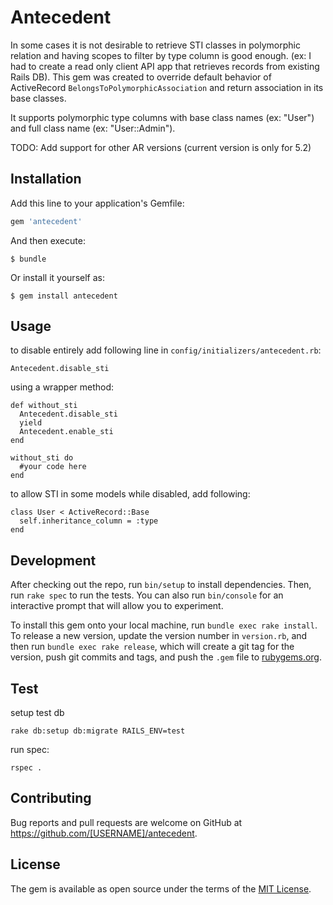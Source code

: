 # Antecedent

In some cases it is not desirable to retrieve STI
classes in polymorphic relation and having scopes to
filter by type column is good enough. (ex: I had to create
a read only client API app that retrieves records
from existing Rails DB). This gem was created to
override default behavior of ActiveRecord
`BelongsToPolymorphicAssociation`
and return association in its base classes.

It supports polymorphic type columns with base class names (ex: "User")
and full class name (ex: "User::Admin").

TODO: Add support for other AR versions (current version is only for 5.2)

## Installation

Add this line to your application's Gemfile:

```ruby
gem 'antecedent'
```

And then execute:

    $ bundle

Or install it yourself as:

    $ gem install antecedent

## Usage

to disable entirely add following line in `config/initializers/antecedent.rb`:

```
Antecedent.disable_sti
```

using a wrapper method:

```
def without_sti
  Antecedent.disable_sti
  yield
  Antecedent.enable_sti
end

without_sti do
  #your code here
end
```

to allow STI in some models while disabled, add following:

```
class User < ActiveRecord::Base
  self.inheritance_column = :type
end
```

## Development

After checking out the repo, run `bin/setup` to install dependencies. Then, run `rake spec` to run the tests. You can also run `bin/console` for an interactive prompt that will allow you to experiment.

To install this gem onto your local machine, run `bundle exec rake install`. To release a new version, update the version number in `version.rb`, and then run `bundle exec rake release`, which will create a git tag for the version, push git commits and tags, and push the `.gem` file to [rubygems.org](https://rubygems.org).

## Test

setup test db

```
rake db:setup db:migrate RAILS_ENV=test
```

run spec:

```
rspec .
```


## Contributing

Bug reports and pull requests are welcome on GitHub at https://github.com/[USERNAME]/antecedent.

## License

The gem is available as open source under the terms of the [MIT License](https://opensource.org/licenses/MIT).
